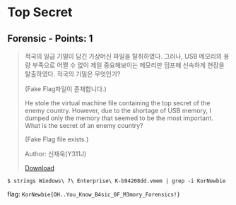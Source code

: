 # Top Secret

## Forensic - Points: 1

> 적국의 일급 기밀이 담긴 가상머신 파일을 탈취하였다. 그러나, USB 메모리의 용량 부족으로 어쩔 수 없이 제일 중요해보이는 메모리만 덤프해 신속하게 현장을 탈출하였다. 적국의 기밀은 무엇인가?
>
> (Fake Flag파일이 존재합니다.)
>
> 
>
> He stole the virtual machine file containing the top secret of the enemy country. However, due to the shortage of USB memory, I dumped only the memory that seemed to be the most important. What is the secret of an enemy country?
>
> (Fake Flag file exists.)
>
> 
>
> Author: 신재욱(Y311J)
>
>
> [Download](https://drive.google.com/file/d/1eQMKWR8y-c2zPzqZFmncj0h8S7advhSm/view?usp=sharing)
>

	$ strings Windows\ 7\ Enterprise\ K-b94208dd.vmem | grep -i KorNewbie

flag: `KorNewbie{OH..You_Know_B4sic_0F_M3mory_Forensics!}`